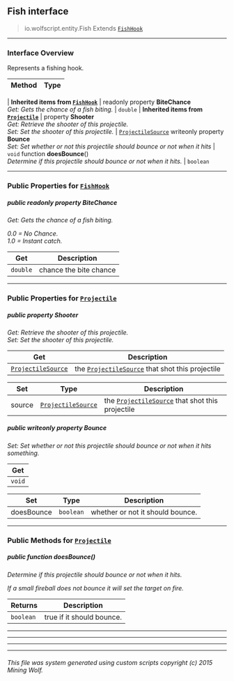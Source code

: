 ## Fish __interface__

>io.wolfscript.entity.Fish
>Extends [`FishHook`](FishHook.md)

---

### Interface Overview

Represents a fishing hook.

Method | Type   
--- | :--- 
 |
__Inherited items from [`FishHook`](FishHook.md)__ |
 readonly property __BiteChance__ <br> _Get: Gets the chance of a fish biting._ | `double`
 |
__Inherited items from [`Projectile`](Projectile.md)__ |
  property __Shooter__ <br> _Get: Retrieve the shooter of this projectile.<br>Set: Set the shooter of this projectile._ | [`ProjectileSource`](../projectiles/ProjectileSource.md)
 writeonly property __Bounce__ <br> _Set: Set whether or not this projectile should bounce or not when it hits_ | `void`
 function __doesBounce__() <br> _Determine if this projectile should bounce or not when it hits._ | `boolean`







---


### Public Properties for [`FishHook`](FishHook.md)

##### <a id='bitechance'></a>public  readonly property __BiteChance__

_Get: Gets the chance of a fish biting. <p> 0.0 = No Chance.<br> 1.0 = Instant catch._

Get | Description
--- | --- 
`double` | chance the bite chance



---

### Public Properties for [`Projectile`](Projectile.md)

##### <a id='shooter'></a>public   property __Shooter__

_Get: Retrieve the shooter of this projectile.<br>Set: Set the shooter of this projectile._

Get | Description
--- | --- 
[`ProjectileSource`](../projectiles/ProjectileSource.md) | the [`ProjectileSource`](../projectiles/ProjectileSource.md) that shot this projectile

Set | Type | Description  
--- | --- | --- 
source | [`ProjectileSource`](../projectiles/ProjectileSource.md) | the [`ProjectileSource`](../projectiles/ProjectileSource.md) that shot this projectile


##### <a id='bounce'></a>public  writeonly property __Bounce__

_Set: Set whether or not this projectile should bounce or not when it hits something._

Get | 
--- | 
`void` |

Set | Type | Description  
--- | --- | --- 
doesBounce | `boolean` | whether or not it should bounce.


---

### Public Methods for [`Projectile`](Projectile.md)

##### <a id='doesbounce'></a>public  function __doesBounce__()

_Determine if this projectile should bounce or not when it hits. <p> If a small fireball does not bounce it will set the target on fire._

Returns | Description
--- | --- 
`boolean` | true if it should bounce.


---
---


---


---


###### This file was system generated using custom scripts copyright (c) 2015 Mining Wolf.
	

